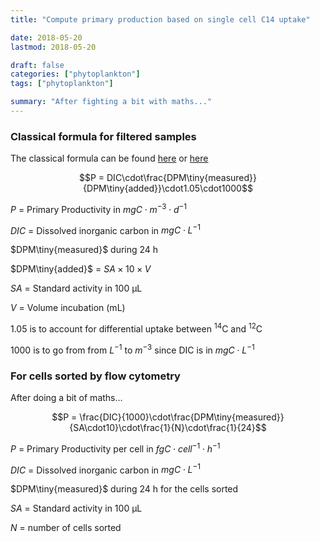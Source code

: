 ```yaml
---
title: "Compute primary production based on single cell C14 uptake"

date: 2018-05-20
lastmod: 2018-05-20

draft: false
categories: ["phytoplankton"]
tags: ["phytoplankton"]

summary: "After fighting a bit with maths..."
---
```


### Classical formula for filtered samples

The classical formula can be found [here](http://hahana.soest.hawaii.edu/hot/protocols/chap14.html) or [here](http://www.montana.edu/priscu/documents/LTER-methods-web-page/Method_Manual_AC_22_Feb_2017.pdf)

$$P = DIC\cdot\frac{DPM\tiny{measured}}{DPM\tiny{added}}\cdot1.05\cdot1000$$

$P$ = Primary Productivity in $mgC \cdot m^{-3} \cdot d^{-1}$

$DIC$ = Dissolved inorganic carbon in  $mgC \cdot L^{-1}$

$DPM\tiny{measured}$ during 24 h

$DPM\tiny{added}$ = $SA \times 10 \times  V$

$SA$ = Standard activity in 100 µL

$V$ = Volume incubation (mL)

1.05 is to account for differential uptake between $^{14}$C and $^{12}$C

1000 is to go from from $L^{-1}$ to $m^{-3}$ since DIC is in $mgC \cdot L^{-1}$


### For cells sorted by flow cytometry

After doing a bit of maths...

$$P = \frac{DIC}{1000}\cdot\frac{DPM\tiny{measured}}{SA\cdot10}\cdot\frac{1}{N}\cdot\frac{1}{24}$$

$P$ = Primary Productivity per cell in $fgC \cdot cell^{-1} \cdot h^{-1}$

$DIC$ = Dissolved inorganic carbon in  $mgC \cdot L^{-1}$

$DPM\tiny{measured}$ during 24 h for the cells sorted

$SA$ = Standard activity in 100 µL

$N$ = number of cells sorted
